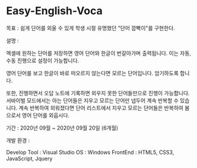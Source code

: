 # Easy-English-Voca

목표 : 쉽게 단어를 외울 수 있게 학생 시절 유명했던 "단어 깜빡이"를 구현한다.

설명 :

엑셀에 원하는 단어를 저장하면 영어 단어와 한글이 번갈아가며 출력됩니다.
이는 자동, 수동 진행으로 설정이 가능합니다.

영어 단어를 보고 한글이 바로 떠오르지 않는다면 모르는 단어입니다.
암기하도록 합니다.

또한, 진행하면서 오답 노트에 기록하면 외우지 못한 단어들만으로 진행이 가능합니다.
서바이벌 모드에서는 아는 단어들은 지우고 모르는 단어만 냅두어 계속 반복할 수 있습니다.
계속 반복하여 외워졌다면 단어 리스트에서 지우고 모르는 단어들은 반복하여 봄으로서 영어 단어를 외웁시다.

기간 : 2020년 09월 ~ 2020년 09월 20일 (6개월)

개발 환경 :

 Develop Tool : Visual Studio
 OS : Windows
 FrontEnd : HTML5, CSS3, JavaScript, Jquery
